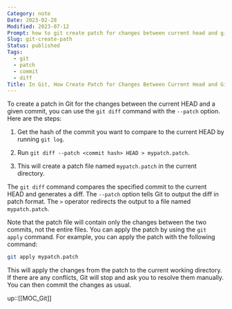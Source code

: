 ```yaml
---
Category: note
Date: 2023-02-28
Modified: 2023-07-12
Prompt: how to git create patch for changes between current head and given commit
Slug: git-create-path
Status: published
Tags:
  - git
  - patch
  - commit
  - diff
Title: In Git, How Create Patch for Changes Between Current Head and Given Commit?
---
```

To create a patch in Git for the changes between the current HEAD and a given commit, you can use the `git diff` command with the `--patch` option. Here are the steps:

1. Get the hash of the commit you want to compare to the current HEAD by running `git log`.

2. Run `git diff --patch <commit hash> HEAD > mypatch.patch`.

3. This will create a patch file named `mypatch.patch` in the current directory.

The `git diff` command compares the specified commit to the current HEAD and generates a diff. The `--patch` option tells Git to output the diff in patch format. The `>` operator redirects the output to a file named `mypatch.patch`.

Note that the patch file will contain only the changes between the two commits, not the entire files. You can apply the patch by using the `git apply` command. For example, you can apply the patch with the following command:

```sh
git apply mypatch.patch
```

This will apply the changes from the patch to the current working directory. If there are any conflicts, Git will stop and ask you to resolve them manually. You can then commit the changes as usual.

up::[[MOC_Git]]
